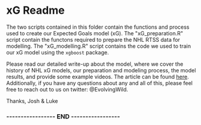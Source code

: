 # xG Readme

The two scripts contained in this folder contain the functions and process used to create our Expected Goals model (xG). The "xG_preparation.R" script contain the functons required to prepare the NHL RTSS data for modelling. The "xG_modelling.R" script contains the code we used to train our xG model using the `xgboost` package. 

Please read our detailed write-up about the model, where we cover the history of NHL xG models, our preparation and modeling process, the model results, and provide some example videos. The article can be found [here](http://rpubs.com/evolvingwild/395136). Additionally, if you have any questions about any and all of this, please feel free to reach out to us on twitter: @EvolvingWild. 


Thanks, 
Josh & Luke

### -----------------     END     ----------------- ###    

